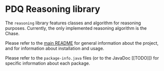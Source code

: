 # PDQ Reasoning library

The `reasoning` library features classes and algorithm for reasoning purposes.
Currently, the only implemented reasoning algorithm is the Chase.

Please refer to the [main README](../README.md) for general information about the project, and for information about installation and usage.

Please refer to the `package-info.java` files (or to the JavaDoc [[TODO]]) for specific information about each package.
